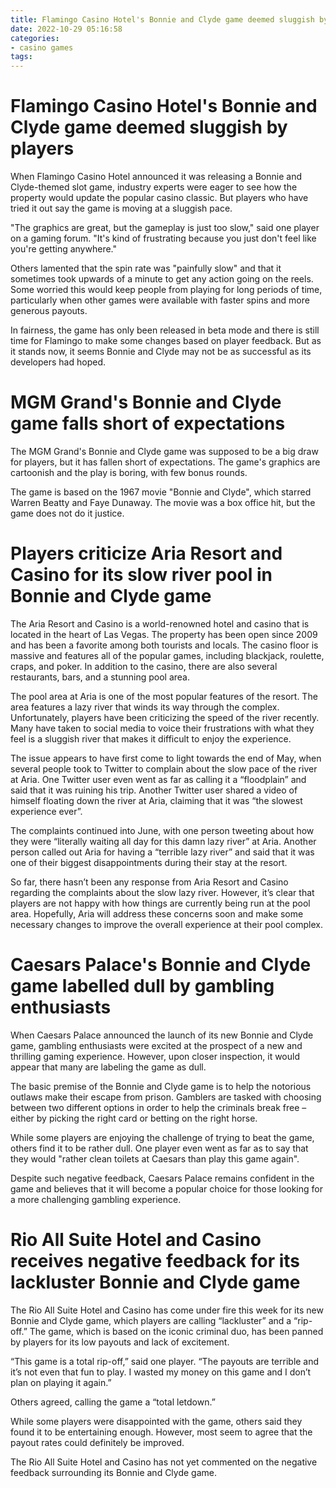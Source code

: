 ```yaml
---
title: Flamingo Casino Hotel's Bonnie and Clyde game deemed sluggish by players 
date: 2022-10-29 05:16:58
categories:
- casino games
tags:
---
```



#  Flamingo Casino Hotel's Bonnie and Clyde game deemed sluggish by players 

When Flamingo Casino Hotel announced it was releasing a Bonnie and Clyde-themed slot game, industry experts were eager to see how the property would update the popular casino classic. But players who have tried it out say the game is moving at a sluggish pace.

"The graphics are great, but the gameplay is just too slow," said one player on a gaming forum. "It's kind of frustrating because you just don't feel like you're getting anywhere."

Others lamented that the spin rate was "painfully slow" and that it sometimes took upwards of a minute to get any action going on the reels. Some worried this would keep people from playing for long periods of time, particularly when other games were available with faster spins and more generous payouts.

In fairness, the game has only been released in beta mode and there is still time for Flamingo to make some changes based on player feedback. But as it stands now, it seems Bonnie and Clyde may not be as successful as its developers had hoped.

#  MGM Grand's Bonnie and Clyde game falls short of expectations 

The MGM Grand's Bonnie and Clyde game was supposed to be a big draw for players, but it has fallen short of expectations. The game's graphics are cartoonish and the play is boring, with few bonus rounds.

The game is based on the 1967 movie "Bonnie and Clyde", which starred Warren Beatty and Faye Dunaway. The movie was a box office hit, but the game does not do it justice.

#  Players criticize Aria Resort and Casino for its slow river pool in Bonnie and Clyde game 

The Aria Resort and Casino is a world-renowned hotel and casino that is located in the heart of Las Vegas. The property has been open since 2009 and has been a favorite among both tourists and locals. The casino floor is massive and features all of the popular games, including blackjack, roulette, craps, and poker. In addition to the casino, there are also several restaurants, bars, and a stunning pool area.

The pool area at Aria is one of the most popular features of the resort. The area features a lazy river that winds its way through the complex. Unfortunately, players have been criticizing the speed of the river recently. Many have taken to social media to voice their frustrations with what they feel is a sluggish river that makes it difficult to enjoy the experience.

The issue appears to have first come to light towards the end of May, when several people took to Twitter to complain about the slow pace of the river at Aria. One Twitter user even went as far as calling it a “floodplain” and said that it was ruining his trip. Another Twitter user shared a video of himself floating down the river at Aria, claiming that it was “the slowest experience ever”.

The complaints continued into June, with one person tweeting about how they were “literally waiting all day for this damn lazy river” at Aria. Another person called out Aria for having a “terrible lazy river” and said that it was one of their biggest disappointments during their stay at the resort.

So far, there hasn’t been any response from Aria Resort and Casino regarding the complaints about the slow lazy river. However, it’s clear that players are not happy with how things are currently being run at the pool area. Hopefully, Aria will address these concerns soon and make some necessary changes to improve the overall experience at their pool complex.

#  Caesars Palace's Bonnie and Clyde game labelled dull by gambling enthusiasts 

When Caesars Palace announced the launch of its new Bonnie and Clyde game, gambling enthusiasts were excited at the prospect of a new and thrilling gaming experience. However, upon closer inspection, it would appear that many are labeling the game as dull.

The basic premise of the Bonnie and Clyde game is to help the notorious outlaws make their escape from prison. Gamblers are tasked with choosing between two different options in order to help the criminals break free – either by picking the right card or betting on the right horse.

While some players are enjoying the challenge of trying to beat the game, others find it to be rather dull. One player even went as far as to say that they would "rather clean toilets at Caesars than play this game again".

Despite such negative feedback, Caesars Palace remains confident in the game and believes that it will become a popular choice for those looking for a more challenging gambling experience.

#  Rio All Suite Hotel and Casino receives negative feedback for its lackluster Bonnie and Clyde game

The Rio All Suite Hotel and Casino has come under fire this week for its new Bonnie and Clyde game, which players are calling “lackluster” and a “rip-off.” The game, which is based on the iconic criminal duo, has been panned by players for its low payouts and lack of excitement.

“This game is a total rip-off,” said one player. “The payouts are terrible and it’s not even that fun to play. I wasted my money on this game and I don’t plan on playing it again.”

Others agreed, calling the game a “total letdown.”

While some players were disappointed with the game, others said they found it to be entertaining enough. However, most seem to agree that the payout rates could definitely be improved.

The Rio All Suite Hotel and Casino has not yet commented on the negative feedback surrounding its Bonnie and Clyde game.